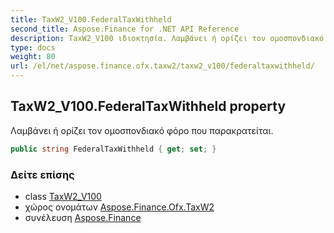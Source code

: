 ```yaml
---
title: TaxW2_V100.FederalTaxWithheld
second_title: Aspose.Finance for .NET API Reference
description: TaxW2_V100 ιδιοκτησία. Λαμβάνει ή ορίζει τον ομοσπονδιακό φόρο που παρακρατείται.
type: docs
weight: 80
url: /el/net/aspose.finance.ofx.taxw2/taxw2_v100/federaltaxwithheld/
---
```

## TaxW2_V100.FederalTaxWithheld property

Λαμβάνει ή ορίζει τον ομοσπονδιακό φόρο που παρακρατείται.

```csharp
public string FederalTaxWithheld { get; set; }
```

### Δείτε επίσης

* class [TaxW2_V100](../)
* χώρος ονομάτων [Aspose.Finance.Ofx.TaxW2](../../taxw2_v100/)
* συνέλευση [Aspose.Finance](../../../)


